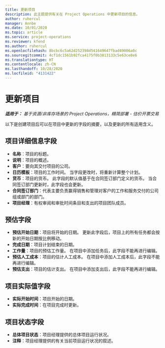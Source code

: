 ```yaml
---
title: 更新项目
description: 此主题提供有关在 Project Operations 中更新项目的信息。
author: ruhercul
manager: Annbe
ms.date: 10/01/2020
ms.topic: article
ms.service: project-operations
ms.reviewer: kfend
ms.author: ruhercul
ms.openlocfilehash: 8bcbc6c5a62d252398d541649647fbad49006a0c
ms.sourcegitcommit: 4cf1dc1561b92fca4175f0b3813133c5e63ce8e6
ms.translationtype: HT
ms.contentlocale: zh-CN
ms.lasthandoff: 10/28/2020
ms.locfileid: "4131422"
---
```

# <a name="update-a-project"></a>更新项目

_**适用于：** 基于资源/非库存场景的 Project Operations，精简部署 - 估价开票交易_

以下是创建项目后可以在项目中更新的字段的摘要，以及更新的所有适用含义。

## <a name="project-detail-fields"></a>项目详细信息字段

- **名称**：项目的标题。
- **说明**：项目的概述。
- **客户**：要向其交付项目的公司。
- **日历模板**：项目的工作时间。 当字段更改时，将重新计算整个计划。
- **货币**：项目的货币。 此字段的默认值基于在合同签订部门定义的货币。 当合同签订部门更新时，此字段也会更新。
- **合同签订部门**：代表主要负责赢得销售和管理对客户的工作和服务交付的公司组或部门的部门。 
- **项目经理**：有权审阅和审批时间条目和支出的项目团队成员。

## <a name="estimate-fields"></a>预估字段

- **预估开始日期**：项目将开始的日期。 更新此字段后，项目上的所有任务都会按新的开始日期按比例移动。
- **完成日期**：项目计划结束的日期。
- **工作量**：项目的预估工作量。 在项目中添加任务后，此字段不能再进行编辑。
- **预估人工成本**：项目的估计人工成本。 在项目中添加人工成本后，此字段不能再进行编辑。
- **预估支出**：项目的估计支出。 在项目中添加支出后，此字段不能再进行编辑。

## <a name="project-actual-fields"></a>项目实际值字段
- **实际开始时间**：项目开始的日期。
- **实际完成时间**：在项目完成时更新。

## <a name="project-status-fields"></a>项目状态字段

- **总体项目状态**：项目经理提供的总体项目运行状况。
- **注释**：项目经理提供的有关当前项目运行状况的叙述。

